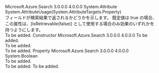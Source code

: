 <Type Name="IsRetrievableAttribute" FullName="Microsoft.Azure.Search.IsRetrievableAttribute">
  <TypeSignature Language="C#" Value="public class IsRetrievableAttribute : Attribute" />
  <TypeSignature Language="ILAsm" Value=".class public auto ansi beforefieldinit IsRetrievableAttribute extends System.Attribute" />
  <TypeSignature Language="DocId" Value="T:Microsoft.Azure.Search.IsRetrievableAttribute" />
  <TypeSignature Language="VB.NET" Value="Public Class IsRetrievableAttribute&#xA;Inherits Attribute" />
  <TypeSignature Language="F#" Value="type IsRetrievableAttribute = class&#xA;    inherit Attribute" />
  <AssemblyInfo>
    <AssemblyName>Microsoft.Azure.Search</AssemblyName>
    <AssemblyVersion>3.0.0.0</AssemblyVersion>
    <AssemblyVersion>4.0.0.0</AssemblyVersion>
  </AssemblyInfo>
  <Base>
    <BaseTypeName>System.Attribute</BaseTypeName>
  </Base>
  <Interfaces />
  <Attributes>
    <Attribute>
      <AttributeName>System.AttributeUsage(System.AttributeTargets.Property)</AttributeName>
    </Attribute>
  </Attributes>
  <Docs>
    <summary>
            フィールドが検索結果で返されるかどうかを示します。 既定値は true の場合、この属性は、[IsRetrievable(false)] として使用する場合のみ効果のいずれかを持つようにします。
            </summary>
    <remarks>To be added.</remarks>
  </Docs>
  <Members>
    <Member MemberName=".ctor">
      <MemberSignature Language="C#" Value="public IsRetrievableAttribute (bool isRetrievable);" />
      <MemberSignature Language="ILAsm" Value=".method public hidebysig specialname rtspecialname instance void .ctor(bool isRetrievable) cil managed" />
      <MemberSignature Language="DocId" Value="M:Microsoft.Azure.Search.IsRetrievableAttribute.#ctor(System.Boolean)" />
      <MemberSignature Language="VB.NET" Value="Public Sub New (isRetrievable As Boolean)" />
      <MemberSignature Language="F#" Value="new Microsoft.Azure.Search.IsRetrievableAttribute : bool -&gt; Microsoft.Azure.Search.IsRetrievableAttribute" Usage="new Microsoft.Azure.Search.IsRetrievableAttribute isRetrievable" />
      <MemberType>Constructor</MemberType>
      <AssemblyInfo>
        <AssemblyName>Microsoft.Azure.Search</AssemblyName>
        <AssemblyVersion>3.0.0.0</AssemblyVersion>
        <AssemblyVersion>4.0.0.0</AssemblyVersion>
      </AssemblyInfo>
      <Parameters>
        <Parameter Name="isRetrievable" Type="System.Boolean" />
      </Parameters>
      <Docs>
        <param name="isRetrievable">To be added.</param>
        <summary>To be added.</summary>
        <remarks>To be added.</remarks>
      </Docs>
    </Member>
    <Member MemberName="IsRetrievable">
      <MemberSignature Language="C#" Value="public bool IsRetrievable { get; }" />
      <MemberSignature Language="ILAsm" Value=".property instance bool IsRetrievable" />
      <MemberSignature Language="DocId" Value="P:Microsoft.Azure.Search.IsRetrievableAttribute.IsRetrievable" />
      <MemberSignature Language="VB.NET" Value="Public ReadOnly Property IsRetrievable As Boolean" />
      <MemberSignature Language="F#" Value="member this.IsRetrievable : bool" Usage="Microsoft.Azure.Search.IsRetrievableAttribute.IsRetrievable" />
      <MemberType>Property</MemberType>
      <AssemblyInfo>
        <AssemblyName>Microsoft.Azure.Search</AssemblyName>
        <AssemblyVersion>3.0.0.0</AssemblyVersion>
        <AssemblyVersion>4.0.0.0</AssemblyVersion>
      </AssemblyInfo>
      <ReturnValue>
        <ReturnType>System.Boolean</ReturnType>
      </ReturnValue>
      <Docs>
        <summary>To be added.</summary>
        <value>To be added.</value>
        <remarks>To be added.</remarks>
      </Docs>
    </Member>
  </Members>
</Type>